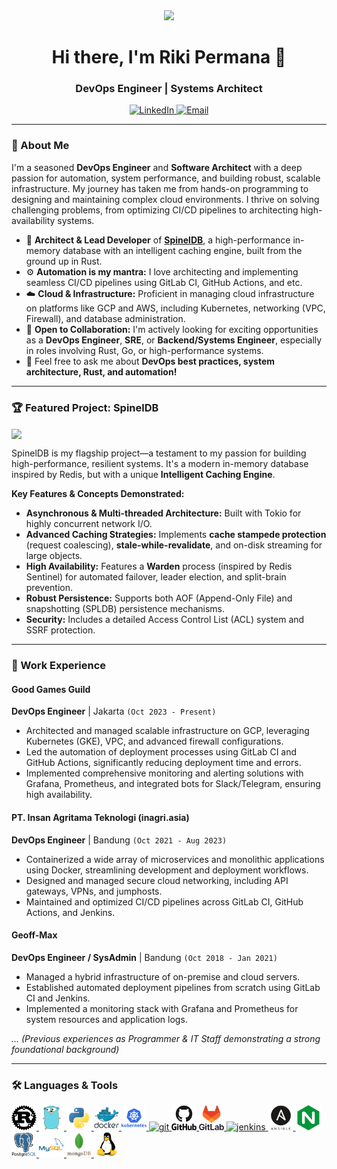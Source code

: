 <div align="center">
  <img src="https://media.giphy.com/media/M9gbBd9nbDrOTu1Jx5/giphy.gif" width="100" />
</div>
<h1 align="center">Hi there, I'm Riki Permana 👋</h1>
<h3 align="center">DevOps Engineer | Systems Architect </h3>

<p align="center">
  <a href="https://www.linkedin.com/in/riki-permana" target="_blank">
    <img src="https://img.shields.io/badge/LinkedIn-0077B5?style=for-the-badge&logo=linkedin&logoColor=white" alt="LinkedIn" />
  </a>
  <a href="mailto:rikipermana@live.com">
    <img src="https://img.shields.io/badge/Email-0078D4?style=for-the-badge&logo=microsoft-outlook&logoColor=white" alt="Email" />
  </a>
</p>

---

### 🚀 About Me

I'm a seasoned **DevOps Engineer** and **Software Architect** with a deep passion for automation, system performance, and building robust, scalable infrastructure. My journey has taken me from hands-on programming to designing and maintaining complex cloud environments. I thrive on solving challenging problems, from optimizing CI/CD pipelines to architecting high-availability systems.

- 🔭 **Architect & Lead Developer** of **[SpinelDB](https://github.com/spineldb)**, a high-performance in-memory database with an intelligent caching engine, built from the ground up in Rust.
- ⚙️ **Automation is my mantra:** I love architecting and implementing seamless CI/CD pipelines using GitLab CI, GitHub Actions, and etc.
- ☁️ **Cloud & Infrastructure:** Proficient in managing cloud infrastructure on platforms like GCP and AWS, including Kubernetes, networking (VPC, Firewall), and database administration.
- 🤝 **Open to Collaboration:** I'm actively looking for exciting opportunities as a **DevOps Engineer**, **SRE**, or **Backend/Systems Engineer**, especially in roles involving Rust, Go, or high-performance systems.
- 💬 Feel free to ask me about **DevOps best practices, system architecture, Rust, and automation!**

---

### 🏆 Featured Project: SpinelDB

<a href="https://github.com/spineldb">
  <img align="center" src="https://github-readme-stats.vercel.app/api/pin/?username=spineldb&repo=spineldb&theme=radical&show_owner=true" />
</a>

SpinelDB is my flagship project—a testament to my passion for building high-performance, resilient systems. It's a modern in-memory database inspired by Redis, but with a unique **Intelligent Caching Engine**.

**Key Features & Concepts Demonstrated:**
- **Asynchronous & Multi-threaded Architecture:** Built with Tokio for highly concurrent network I/O.
- **Advanced Caching Strategies:** Implements **cache stampede protection** (request coalescing), **stale-while-revalidate**, and on-disk streaming for large objects.
- **High Availability:** Features a **Warden** process (inspired by Redis Sentinel) for automated failover, leader election, and split-brain prevention.
- **Robust Persistence:** Supports both AOF (Append-Only File) and snapshotting (SPLDB) persistence mechanisms.
- **Security:** Includes a detailed Access Control List (ACL) system and SSRF protection.

---

### 💼 Work Experience

#### Good Games Guild
**DevOps Engineer** | Jakarta `(Oct 2023 - Present)`
- Architected and managed scalable infrastructure on GCP, leveraging Kubernetes (GKE), VPC, and advanced firewall configurations.
- Led the automation of deployment processes using GitLab CI and GitHub Actions, significantly reducing deployment time and errors.
- Implemented comprehensive monitoring and alerting solutions with Grafana, Prometheus, and integrated bots for Slack/Telegram, ensuring high availability.

#### PT. Insan Agritama Teknologi (inagri.asia)
**DevOps Engineer** | Bandung `(Oct 2021 - Aug 2023)`
- Containerized a wide array of microservices and monolithic applications using Docker, streamlining development and deployment workflows.
- Designed and managed secure cloud networking, including API gateways, VPNs, and jumphosts.
- Maintained and optimized CI/CD pipelines across GitLab CI, GitHub Actions, and Jenkins.

#### Geoff-Max
**DevOps Engineer / SysAdmin** | Bandung `(Oct 2018 - Jan 2021)`
- Managed a hybrid infrastructure of on-premise and cloud servers.
- Established automated deployment pipelines from scratch using GitLab CI and Jenkins.
- Implemented a monitoring stack with Grafana and Prometheus for system resources and application logs.

*... (Previous experiences as Programmer & IT Staff demonstrating a strong foundational background)*

---

### 🛠️ Languages & Tools

<p align="left">
  <a href="https://www.rust-lang.org" target="_blank" rel="noreferrer">
    <img src="https://raw.githubusercontent.com/devicons/devicon/master/icons/rust/rust-plain.svg" alt="rust" width="40" height="40"/>
  </a>
  <a href="https://golang.org" target="_blank" rel="noreferrer">
    <img src="https://raw.githubusercontent.com/devicons/devicon/master/icons/go/go-original.svg" alt="go" width="40" height="40"/>
  </a>
  <a href="https://www.python.org" target="_blank" rel="noreferrer">
    <img src="https://raw.githubusercontent.com/devicons/devicon/master/icons/python/python-original.svg" alt="python" width="40" height="40"/>
  </a>
  <a href="https://www.docker.com/" target="_blank" rel="noreferrer">
    <img src="https://raw.githubusercontent.com/devicons/devicon/master/icons/docker/docker-original-wordmark.svg" alt="docker" width="40" height="40"/>
  </a>
  <a href="https://kubernetes.io" target="_blank" rel="noreferrer">
    <img src="https://raw.githubusercontent.com/devicons/devicon/master/icons/kubernetes/kubernetes-plain-wordmark.svg" alt="kubernetes" width="40" height="40"/>
  </a>
  <a href="https://git-scm.com/" target="_blank" rel="noreferrer">
    <img src="https://www.vectorlogo.zone/logos/git-scm/git-scm-icon.svg" alt="git" width="40" height="40"/>
  </a>
  <a href="https://github.com/" target="_blank" rel="noreferrer">
    <img src="https://raw.githubusercontent.com/devicons/devicon/master/icons/github/github-original-wordmark.svg" alt="github" width="40" height="40"/>
  </a>
  <a href="https://about.gitlab.com/" target="_blank" rel="noreferrer">
    <img src="https://raw.githubusercontent.com/devicons/devicon/master/icons/gitlab/gitlab-original-wordmark.svg" alt="gitlab" width="40" height="40"/>
  </a>
  <a href="https://www.jenkins.io" target="_blank" rel="noreferrer">
    <img src="https://www.vectorlogo.zone/logos/jenkins/jenkins-icon.svg" alt="jenkins" width="40" height="40"/>
  </a>
  <a href="https://www.ansible.com/" target="_blank" rel="noreferrer">
    <img src="https://raw.githubusercontent.com/devicons/devicon/master/icons/ansible/ansible-original-wordmark.svg" alt="ansible" width="40" height="40"/>
  </a>
  <a href="https://www.nginx.com" target="_blank" rel="noreferrer">
    <img src="https://raw.githubusercontent.com/devicons/devicon/master/icons/nginx/nginx-original.svg" alt="nginx" width="40" height="40"/>
  </a>
  <a href="https://www.postgresql.org" target="_blank" rel="noreferrer">
    <img src="https://raw.githubusercontent.com/devicons/devicon/master/icons/postgresql/postgresql-original-wordmark.svg" alt="postgresql" width="40" height="40"/>
  </a>
  <a href="https://www.mysql.com/" target="_blank" rel="noreferrer">
    <img src="https://raw.githubusercontent.com/devicons/devicon/master/icons/mysql/mysql-original-wordmark.svg" alt="mysql" width="40" height="40"/>
  </a>
  <a href="https://www.mongodb.com/" target="_blank" rel="noreferrer">
    <img src="https://raw.githubusercontent.com/devicons/devicon/master/icons/mongodb/mongodb-original-wordmark.svg" alt="mongodb" width="40" height="40"/>
  </a>
  <a href="https://www.linux.org/" target="_blank" rel="noreferrer">
    <img src="https://raw.githubusercontent.com/devicons/devicon/master/icons/linux/linux-original.svg" alt="linux" width="40" height="40"/>
  </a>
</p>
